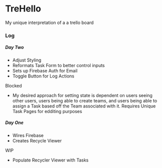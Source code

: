 # TreHello
My unique interpretation of a a trello board

### Log

##### Day Two
* Adjust Styling
* Reformats Task Form to better control inputs
* Sets up Firebase Auth for Email
* Toggle Button for Log Actions

Blocked
* My desired approach for setting state is dependent on users seeing other users, users being able to create teams, and users being able to assign a Task based off the Team associated with it. Requires Unique Task Pages for edditing purposes

##### Day One
* Wires Firebase
* Creates Recycle Viewer

WIP
* Populate Recycler Viewer with Tasks

